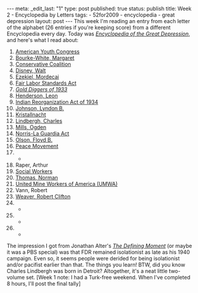 --- meta: _edit_last: "1" type: post published: true status: publish title: Week 2 - Encyclopedia by Letters tags: - 52for2009 - encyclopedia - great depression layout: post --- This week I'm reading an entry from each letter of the alphabet (26 entries if you're keeping score) from a different Encyclopedia every day. Today was [_Encyclopedia of the Great Depression_](http://www.worldcat.org/oclc/52203085?tab=details#tabs), and here's what I read about: 

  1. [American Youth Congress](http://en.wikipedia.org/wiki/American_Youth_Congress)
  2. [Bourke-White, Margaret](http://en.wikipedia.org/wiki/Margaret_Bourke-White)
  3. [Conservative Coalition](http://en.wikipedia.org/wiki/Conservative_Coalition)
  4. [Disney, Walt](http://en.wikipedia.org/wiki/Walt_Disney)
  5. [Ezekiel, Mordecai](http://en.wikipedia.org/wiki/Mordecai_Ezekiel)
  6. [Fair Labor Standards Act](http://en.wikipedia.org/wiki/Fair_Labor_Standards_Act)
  7. [_Gold Diggers of 1933_](http://en.wikipedia.org/wiki/Gold_Diggers_of_1933)
  8. [Henderson, Leon](http://en.wikipedia.org/wiki/Leon_Henderson)
  9. [Indian Reorganization Act of 1934](http://en.wikipedia.org/wiki/Indian_Reorganization_Act_of_1934)
  10. [Johnson, Lyndon B.](http://en.wikipedia.org/wiki/Lyndon_B_Johnson)
  11. [Kristallnacht](http://en.wikipedia.org/wiki/Kristallnacht)
  12. [Lindbergh, Charles](http://en.wikipedia.org/wiki/Charles_Lindbergh)
  13. [Mills, Ogden](http://en.wikipedia.org/wiki/Ogden_Mills)
  14. [Norris-La Guardia Act](http://en.wikipedia.org/wiki/Norris-La_Guardia_Act)
  15. [Olson, Floyd B.](http://en.wikipedia.org/wiki/Floyd_B._Olson)
  16. [Peace Movement](http://en.wikipedia.org/wiki/Peace_Movement#The_1930s:_The_Rise_of_the_Peace_Movement_from_World_War_I)
  17. -
  18. Raper, Arthur
  19. [Social Workers](http://en.wikipedia.org/wiki/History_of_social_work)
  20. [Thomas, Norman](http://en.wikipedia.org/wiki/Norman_Thomas)
  21. [United Mine Workers of America (UMWA)](http://en.wikipedia.org/wiki/United_Mine_Workers)
  22. Vann, Robert
  23. [Weaver, Robert Clifton](http://en.wikipedia.org/wiki/Robert_Clifton_Weaver)
  24. -
  25. -
  26. -
The impression I got from Jonathan Alter's [_The Defining
Moment_](http://www.worldcat.org/oclc/63680088?tab=details#tabs) (or maybe it
was a PBS special) was that FDR remained isolationist as late as his 1940
campaign. Even so, it seems people were derided for being isolationist and/or
pacifist earlier than that. The things you learn! BTW, did you know Charles
Lindbergh was born in Detroit? Altogether, it's a neat little two-volume set.
[Week 1 note: I had a Turk-free weekend. When I've completed 8 hours, I'll
post the final tally]

